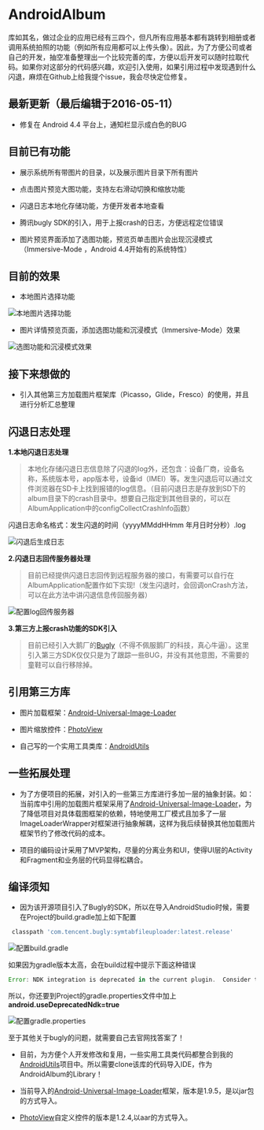 # AndroidAlbum

库如其名，做过企业的应用已经有三四个，但凡所有应用基本都有跳转到相册或者调用系统拍照的功能（例如所有应用都可以上传头像）。因此，为了方便公司或者自己的开发，抽空准备整理出一个比较完善的库，方便以后开发可以随时拉取代码。如果你对这部分的代码感兴趣，欢迎引入使用，如果引用过程中发现遇到什么闪退，麻烦在Github上给我提个issue，我会尽快定位修复。

## 最新更新（最后编辑于2016-05-11）

- 修复在 Android 4.4 平台上，通知栏显示成白色的BUG

## 目前已有功能

- 展示系统所有带图片的目录，以及展示图片目录下所有图片

- 点击图片预览大图功能，支持左右滑动切换和缩放功能

- 闪退日志本地化存储功能，方便开发者本地查看

- 腾讯bugly SDK的引入，用于上报crash的日志，方便远程定位错误

- 图片预览界面添加了选图功能，预览页单击图片会出现沉浸模式（Immersive-Mode ，Android 4.4开始有的系统特性）

## 目前的效果

- 本地图片选择功能

![本地图片选择功能](http://f.hiphotos.baidu.com/image/pic/item/ae51f3deb48f8c54c954df5f3d292df5e0fe7f3e.jpg)

- 图片详情预览页面，添加选图功能和沉浸模式（Immersive-Mode）效果

![选图功能和沉浸模式效果](http://b.hiphotos.baidu.com/image/pic/item/838ba61ea8d3fd1f3071ac4c374e251f95ca5f4f.jpg)

## 接下来想做的

- 引入其他第三方加载图片框架库（Picasso，Glide，Fresco）的使用，并且进行分析汇总整理


## 闪退日志处理

**1.本地闪退日志处理**

> 本地化存储闪退日志信息除了闪退的log外，还包含：设备厂商，设备名称，系统版本号，app版本号，设备id（IMEI）等。发生闪退后可以通过文件浏览器在SD卡上找到报错的log信息。（目前闪退日志是存放到SD下的album目录下的crash目录中。想要自己指定到其他目录的，可以在AlbumApplication中的configCollectCrashInfo函数）

闪退日志命名格式：发生闪退的时间（yyyyMMddHHmm 年月日时分秒）.log

![闪退后生成日志](http://g.hiphotos.baidu.com/image/pic/item/d0c8a786c9177f3ed17a360377cf3bc79f3d5676.jpg)

**2.闪退日志回传服务器处理**

> 目前已经提供闪退日志回传到远程服务器的接口，有需要可以自行在AlbumApplication配置作如下实现!（发生闪退时，会回调onCrash方法，可以在此方法中讲闪退信息传回服务器）

![配置log回传服务器](http://h.hiphotos.baidu.com/image/pic/item/dbb44aed2e738bd494f0643fa68b87d6267ff9ef.jpg)

**3.第三方上报crash功能的SDK引入**

> 目前已经引入大鹅厂的[Bugly](http://bugly.qq.com/)（不得不佩服鹅厂的科技，真心牛逼）。这里引入第三方SDK仅仅只是为了跟踪一些BUG，并没有其他意图，不需要的童鞋可以自行移除掉。

## 引用第三方库

- 图片加载框架：[Android-Universal-Image-Loader](https://github.com/nostra13/Android-Universal-Image-Loader)

- 图片缩放控件：[PhotoView](https://github.com/chrisbanes/PhotoView)

- 自己写的一个实用工具类库：[AndroidUtils](https://github.com/D-clock/AndroidUtils)

## 一些拓展处理

- 为了方便项目的拓展，对引入的一些第三方库进行多加一层的抽象封装。如：当前库中引用的加载图片框架采用了[Android-Universal-Image-Loader](https://github.com/nostra13/Android-Universal-Image-Loader)，为了降低项目对具体载图框架的依赖，特地使用工厂模式且加多了一层ImageLoaderWrapper对框架进行抽象解耦，这样为我后续替换其他加载图片框架节约了修改代码的成本。

- 项目的编码设计采用了MVP架构，尽量的分离业务和UI，使得UI层的Activity和Fragment和业务层的代码显得松耦合。 

## 编译须知

* 因为该开源项目引入了Bugly的SDK，所以在导入AndroidStudio时候，需要在Project的build.gradle加上如下配置

``` groovy
 classpath 'com.tencent.bugly:symtabfileuploader:latest.release'
```

![配置build.gradle](http://e.hiphotos.baidu.com/image/pic/item/8601a18b87d6277f529944492f381f30e924fc3c.jpg)

如果因为gradle版本太高，会在build过程中提示下面这种错误

``` groovy
Error: NDK integration is deprecated in the current plugin.  Consider trying the new experimental plugin.....
```

所以，你还要到Project的gradle.properties文件中加上 **android.useDeprecatedNdk=true**

![配置gradle.properties](http://e.hiphotos.baidu.com/image/pic/item/5366d0160924ab1803d8904632fae6cd7a890bf0.jpg)

至于其他关于bugly的问题，就需要自己去官网找答案了！

* 目前，为方便个人开发修改和复用，一些实用工具类代码都整合到我的[AndroidUtils](https://github.com/D-clock/AndroidUtils)项目中。所以需要clone该库的代码导入IDE，作为AndroidAlbum的Library！

* 当前导入的[Android-Universal-Image-Loader](https://github.com/nostra13/Android-Universal-Image-Loader)框架，版本是1.9.5，是以jar包的方式导入。

* [PhotoView](https://github.com/chrisbanes/PhotoView)自定义控件的版本是1.2.4,以aar的方式导入。